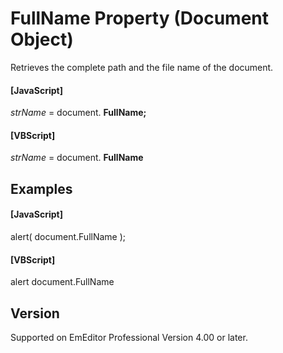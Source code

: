 # FullName Property (Document Object)

Retrieves the complete path and the file name of the document.

#### \[JavaScript\]

_strName_ = document. **FullName;**

#### \[VBScript\]

_strName_ = document. **FullName**

## Examples

#### \[JavaScript\]

alert( document.FullName );

#### \[VBScript\]

alert document.FullName

## Version

Supported on EmEditor Professional Version 4.00 or later.